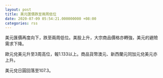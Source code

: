 ```yaml
---
layout: post
title: 美元匯價跌至兩周低位
date: 2020-07-09 05:54:21.000000000 +08:00
categories: rss
---
```


美元匯價再度向下，跌至兩周低位。美股上升，大宗商品價格亦轉強，美元的避險需求下降。

歐元兌美元升至3周高位，報1.133以上。商品貨幣澳元、新西蘭元同加元兌美元亦上升。

美元兌日圓回落至107.3。
